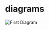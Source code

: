 # diagrams

![First Diagram](https://www.plantuml.com/plantuml/svg/proxy?cache=no&src=https://raw.github.com/pcoliveirax/diagrams/master/test.puml)

